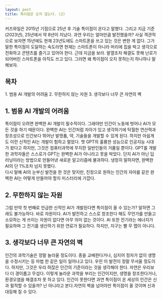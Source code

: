 ```yaml
---
layout: post
title: 특이점은 오지 않는다. (2)
---
```


커즈와일은 2015년 기점으로 25년 후 기술 특이점이 온다고 말했다. 그리고 지금 기준(2023년), 25년에서 약 8년이 지났다.
과연 우리는 얼마만큼 발전했을까? 사실 객관적으로 보자면 15년에도 현재 23년도에도 스마트폰을 쓰고 있는 것은 변한 게 없다.
그가 말한 특이점이 도달하는 속도라면 현재는 스마트폰이 아니라 머리에 칩을 박고 생각으로 전화하고 콘텐츠를 즐기고 있어야 한다.
근데 지금을 보라. 발열조차 해결도 못해 난로가 되어버린 스마트폰을 아직도 쓰고 있다.
그러면 왜 특이점이 오지 못하는지 하나하나 말해보자.

<h2>목차</h2>
1. 범용 AI 개발의 어려움
2. 무한하지 않는 자원
3. 생각보다 너무 큰 자연의 벽

<h2>1. 범용 AI 개발의 어려움</h2>

특이점이 오려면 완벽한 AI 개발이 필수적이다.
그래야만 인간이 노동에 벗어나 AI가 모든 것을 하기 때문이다.
완벽한 AI는 인간처럼 자아가 있고 생각하기에 탁월한 연산력과 창조성으로 인간보다 뛰어난 발명품, 약, 기술들을 개발할 수 있게 된다.
하지만 아쉽게도 이런 신적인 AI는 개발이 험하고 멀었다.
챗 GPT의 훌륭한 성능으로 인공지능 시대가 왔다고 하지만, 그것은 컴퓨터과학에 무지한 일반인들의 거품일 뿐이다.
GPT를 개발한 과학자들은 스스로가 GPT는 완벽한 AI가 아니라고 못을 박았다.
단지 AI가 아닌 딥러닝이라는 방법으로 만들어낸 새로운 알고리즘에 불과하다.
냉정히 말하자면, 완벽한 AI의 단 1%조차 넘지 못했다.    
다시 말해 AI의 눈부신 발전을 한 것은 맞지만, 진정으로 원하는 인간의 자아를 같은 완벽한 AI는 어떻게 만들어야 할지 미스터리에 가깝다.


<h2>2. 무한하지 않는 자원</h2>

그럼 만약 첫 번째로 언급한 신적인 AI가 개발된다면 특이점이 올 수 있는가?
말하면 그래도 불가능하다.
바로 자원이다.
AI가 발전하고 스스로 창조한다 해도 무언가를 만들고 소모하는 게 쓰이는 자원이 없다면 아무 의미 없는 것이다.
AI 또한 전기라는 에너지가 필요하며 그 전기를 생산하기 위한 연료가 필요하다.
하지만, 지구는 빨 무 맵이 아니다.


<h2>3. 생각보다 너무 큰 자연의 벽</h2> 

인간의 과학기술은 정말 놀라울 정도이다.
종을 교배한다거나, 심지어 정자가 없이 생명을 수정시키는 등 마법 한 같은 일이 일어나고 있다.
우린 이 발전이 정말 무서울 정도이다.
하지만, 그것은 우리 하잖은 인간의 기준이라는 것을 생각해야 한다.
자연은 우리보다 더 경이롭고 무섭다.
이렇게 놀라운 과학을 부리는 인간이지만, 생명을 창조한다거나, 환경오염을 해결조차 못 하고 있다.
인간이 못한다면 과연 특이점이 온 세상의 인간은 신과 필적할 수 있을까?
난 아니라고 본다.자연의 벽을 넘어야만 특이점이 올 것이며 신과 대등해 질 수 있다.